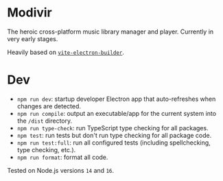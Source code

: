 # Modivir

The heroic cross-platform music library manager and player. Currently in very early stages.

Heavily based on [`vite-electron-builder`](https://github.com/cawa-93/vite-electron-builder).

# Dev

-   `npm run dev`: startup developer Electron app that auto-refreshes when changes are detected.
-   `npm run compile`: output an executable/app for the current system into the `/dist` directory.
-   `npm run type-check`: run TypeScript type checking for all packages.
-   `npm test`: run tests but don't run type checking for all package code.
-   `npm run test:full`: run all configured tests (including spellchecking, type checking, etc.).
-   `npm run format`: format all code.

Tested on Node.js versions `14` and `16`.
